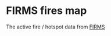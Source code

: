 # FIRMS fires map

The active fire / hotspot data from [FIRMS](https://firms.modaps.eosdis.nasa.gov/map/)


